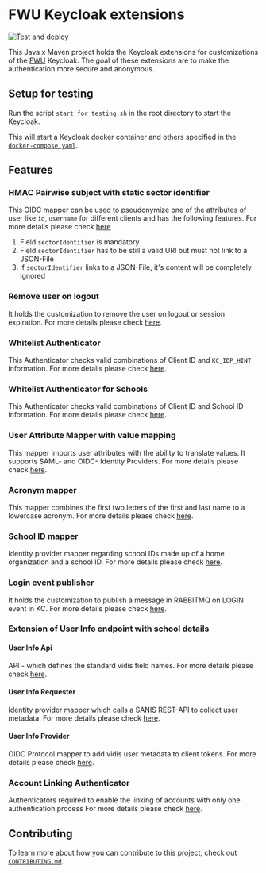 # FWU Keycloak extensions

[![Test and deploy](https://github.com/FWU-DE/fwu-kc-extensions/actions/workflows/main.yaml/badge.svg)](https://github.com/FWU-DE/fwu-kc-extensions/actions/workflows/main.yaml)

This Java x Maven project holds the Keycloak extensions for customizations of the [FWU](https://fwu.de/) Keycloak.
The goal of these extensions are to make the authentication more secure and anonymous.

## Setup for testing

Run the script `start_for_testing.sh` in the root directory to start the Keycloak.

This will start a Keycloak docker container and others specified in the [`docker-compose.yaml`](./test/docker-compose.yaml).


## Features

### HMAC Pairwise subject with static sector identifier

This OIDC mapper can be used to pseudonymize one of the attributes of user like `id`, `username` for different clients and has the following features. For more details please check [here](./hmac-mapper/README.md)  

1. Field `sectorIdentifier` is mandatory
2. Field `sectorIdentifier` has to be still a valid URI but must not link to a JSON-File
3. If `sectorIdentifier` links to a JSON-File, it's content will be completely ignored

### Remove user on logout

It holds the customization to remove the user on logout or session expiration. For more details please check [here](./remove-user-on-logout/README.md).

### Whitelist Authenticator

This Authenticator checks valid combinations of Client ID and `KC_IDP_HINT` information.
For more details please check [here](./whitelist-authenticator/README.md).

### Whitelist Authenticator for Schools

This Authenticator checks valid combinations of Client ID and School ID information.
For more details please check [here](./whitelist-authenticator-schools/README.md).

### User Attribute Mapper with value mapping

This mapper imports user attributes with the ability to translate values.
It supports SAML- and OIDC- Identity Providers.
For more details please check [here](./multi-value-user-attribute-mapper/README.md).

### Acronym mapper

This mapper combines the first two letters of the first and last name to a lowercase acronym. 
For more details please check [here](./acronym-mapper/README.md).

### School ID mapper

Identity provider mapper regarding school IDs made up of a home organization and a school ID.
For more details please check [here](./school-mapper/README.md).

### Login event publisher

It holds the customization to publish a message in RABBITMQ on LOGIN event in KC. For more details please check [here](./login-event-publisher/README.md).

### Extension of User Info endpoint with school details

#### User Info Api

API - which defines the standard vidis field names.
For more details please check [here](./user-info-api/README.md).

#### User Info Requester

Identity provider mapper which calls a SANIS REST-API to collect user metadata.
For more details please check [here](./user-info-requester/README.md).

#### User Info Provider

OIDC Protocol mapper to add vidis user metadata to client tokens.
For more details please check [here](./user-info-provider/README.md).

### Account Linking Authenticator

Authenticators required to enable the linking of accounts with only one authentication process
For more details please check [here](./account-linking/README.md).

## Contributing

To learn more about how you can contribute to this project, check out [`CONTRIBUTING.md`](CONTRIBUTING.md).
